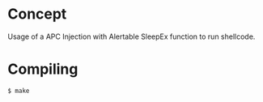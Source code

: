 # Concept

Usage of a APC Injection with Alertable SleepEx function to run shellcode.

# Compiling

```bash
$ make
```